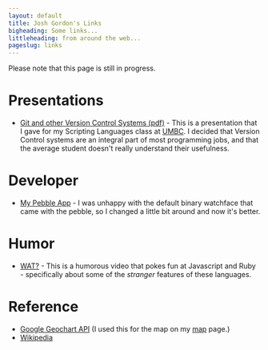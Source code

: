 ```yaml
---
layout: default
title: Josh Gordon's Links
bigheading: Some links...
littleheading: from around the web...
pageslug: links
---
```


Please note that this page is still in progress. 

# Presentations
- [Git and other Version Control Systems (pdf)](./git_vcs.pdf) - This is a 
  presentation that I gave for my Scripting Languages class at [UMBC](https://www.csee.umbc.edu/courses/undergraduate/433/spring2014/). 
  I decided that Version Control systems are an integral part of most 
  programming jobs, and that the average student doesn't really understand 
  their usefulness. 

# Developer
- [My Pebble App](http://pblweb.com/appstore/530a781e24c458af7d00011e) - I 
  was unhappy with the default binary watchface that came with the pebble, 
  so I changed a little bit around and now it's better. 

# Humor
- [WAT?](https://www.destroyallsoftware.com/talks/wat) - This is a humorous
  video that pokes fun at Javascript and Ruby - specifically about some of
  the *stranger* features of these languages. 

# Reference
- [Google Geochart API](https://google-developers.appspot.com/chart/interactive/docs/gallery/geochart) (I used this for the map on my [map](map.php) page.)
- [Wikipedia](http://en.wikipedia.org) 

